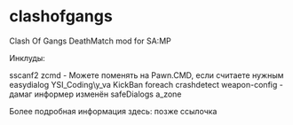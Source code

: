 # clashofgangs
Clash Of Gangs DeathMatch mod for SA:MP


Инклуды:

sscanf2
zcmd - Можете поменять на Pawn.CMD, если считаете нужным 
easydialog 
YSI_Coding\y_va 
KickBan 
foreach 
crashdetect 
weapon-config - дамаг информер изменён 
safeDialogs 
a_zone 

Более подробная информация здесь: позже ссылочка
